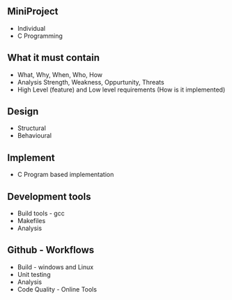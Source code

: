 ## MiniProject
 * Individual
 * C Programming
## What it must contain
 * What, Why, When, Who, How
 * Analysis Strength, Weakness, Oppurtunity, Threats
 * High Level (feature) and Low level requirements (How is it implemented)
## Design
 * Structural
 * Behavioural
## Implement
 * C Program based implementation
## Development tools
 * Build tools - gcc
 * Makefiles
 * Analysis
## Github - Workflows
 * Build - windows and Linux
 * Unit testing
 * Analysis
 * Code Quality - Online Tools


 
